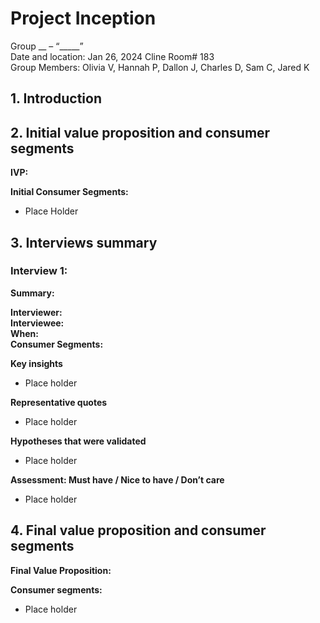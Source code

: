 # Project Inception

Group __ – “_____”\
Date and location:  Jan 26, 2024 Cline Room# 183\
Group Members: Olivia V, Hannah P, Dallon J, Charles D, Sam C, Jared K

## 1. Introduction


## 2. Initial value proposition and consumer segments

**IVP:**



**Initial Consumer Segments:**

 - Place Holder


## 3. Interviews summary

### Interview 1:

**Summary:** 

**Interviewer:** \
**Interviewee:** \
**When:** \
**Consumer Segments:** 

**Key insights**
  - Place holder

 **Representative quotes**
  - Place holder

 **Hypotheses that were validated**
  - Place holder

 **Assessment: Must have / Nice to have / Don’t care**
  - Place holder


## 4. Final value proposition and consumer segments

**Final Value Proposition:**


**Consumer segments:**
- Place holder
